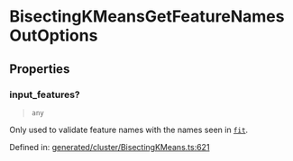 # BisectingKMeansGetFeatureNamesOutOptions

## Properties

### input\_features?

> `any`

Only used to validate feature names with the names seen in [`fit`](#sklearn.cluster.BisectingKMeans.fit "sklearn.cluster.BisectingKMeans.fit").

Defined in:  [generated/cluster/BisectingKMeans.ts:621](https://github.com/transitive-bullshit/scikit-learn-ts/blob/b59c1ff/packages/sklearn/src/generated/cluster/BisectingKMeans.ts#L621)
